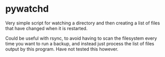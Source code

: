 # pywatchd

Very simple script for watching a directory and then creating a list of files that have changed when it is restarted.

Could be useful with rsync, to avoid having to scan the filesystem every time you want to run a backup, and instead
just process the list of files output by this program. Have not tested this however.

